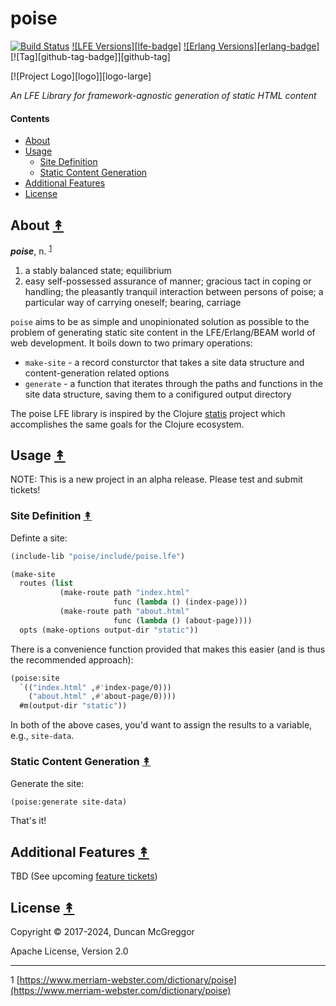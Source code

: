 # poise

[![Build Status][gh-actions-badge]][gh-actions]
[![LFE Versions][lfe-badge]][lfe]
[![Erlang Versions][erlang-badge]][versions]
[![Tag][github-tag-badge]][github-tag]

[![Project Logo][logo]][logo-large]

*An LFE Library for framework-agnostic generation of static HTML content*


#### Contents

* [About](#about-)
* [Usage](#usage-)
  * [Site Definition](#site-definition-)
  * [Static Content Generation](#static-content-generation-)
* [Additional Features](#additional-features-)
* [License](#license-)


## About [&#x219F;](#contents)

<em><strong>poise</strong></em>, n. <sup>[1](#footnote1)</sup>

1. a stably balanced state; equilibrium
1. easy self-possessed assurance of manner; gracious tact in coping or
   handling; the pleasantly tranquil interaction between persons of poise; a
   particular way of carrying oneself; bearing, carriage

`poise` aims to be as simple and unopinionated solution as possible to the
problem of generating static site content in the LFE/Erlang/BEAM world of web
development. It boils down to two primary operations:

* `make-site` - a record consturctor that takes a site data structure and
  content-generation related options
* `generate` - a function that iterates through the paths and functions in the
  site data structure, saving them to a conifigured output directory

The poise LFE library is inspired by the Clojure
[statis](https://github.com/magnars/stasis) project which accomplishes the
same goals for the Clojure ecosystem.


## Usage [&#x219F;](#contents)

NOTE: This is a new project in an alpha release. Please test and submit tickets!


### Site Definition [&#x219F;](#contents)

Definte a site:

```cl
(include-lib "poise/include/poise.lfe")

(make-site
  routes (list
           (make-route path "index.html"
                       func (lambda () (index-page)))
           (make-route path "about.html"
                       func (lambda () (about-page))))
  opts (make-options output-dir "static"))
```

There is a convenience function provided that makes this easier (and is
thus the recommended approach):

```cl
(poise:site
  `(("index.html" ,#'index-page/0)))
    ("about.html" ,#'about-page/0))))
  #m(output-dir "static"))
```

In both of the above cases, you'd want to assign the results to a variable,
e.g., `site-data`.


### Static Content Generation [&#x219F;](#contents)

Generate the site:

```cl
(poise:generate site-data)
```

That's it!


## Additional Features [&#x219F;](#contents)

TBD (See upcoming [feature tickets](https://github.com/lfex/poise/issues?q=is%3Aissue+is%3Aopen+label%3Afeature))


## License [&#x219F;](#contents)

Copyright © 2017-2024, Duncan McGreggor

Apache License, Version 2.0


----
<a name="footnote1">1</a>
[https://www.merriam-webster.com/dictionary/poise](https://www.merriam-webster.com/dictionary/poise)


[//]: ---Named-Links---

[project-logo]: https://raw.githubusercontent.com/lfex/poise/main/priv/images/logo.png
[project-logo-large]:https://raw.githubusercontent.com/lfex/poise/main/priv/images/logo-large.png
[org]: https://github.com/lfex
[github]: https://github.com/lfex/poise
[gh-actions-badge]: https://github.com/lfex/poise/workflows/ci%2Fcd/badge.svg
[gh-actions]: https://github.com/lfex/poise/actions
[lfe]: https://github.com/lfe/lfe
[lfe badge]: https://img.shields.io/badge/lfe-2.1+-blue.svg
[erlang badge]: https://img.shields.io/badge/erlang-23+-blue.svg
[versions]: https://github.com/lfex/poise/blob/master/.github/workflows/cicd.yml
[github tags]: https://github.com/lfex/poise/tags
[github tags badge]: https://img.shields.io/github/tag/lfex/poise.svg
[github downloads]: https://img.shields.io/github/downloads/atom/atom/total.svg
[hex badge]: https://img.shields.io/hexpm/v/poise.svg
[hex package]: https://hex.pm/packages/poise
[hex downloads]: https://img.shields.io/hexpm/dt/poise.svg
